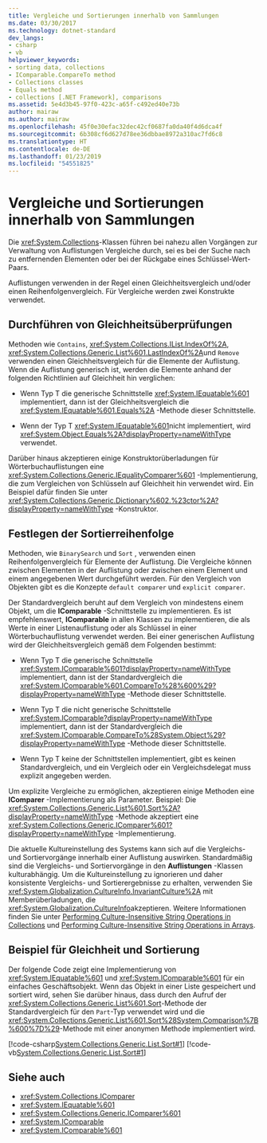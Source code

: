 ```yaml
---
title: Vergleiche und Sortierungen innerhalb von Sammlungen
ms.date: 03/30/2017
ms.technology: dotnet-standard
dev_langs:
- csharp
- vb
helpviewer_keywords:
- sorting data, collections
- IComparable.CompareTo method
- Collections classes
- Equals method
- collections [.NET Framework], comparisons
ms.assetid: 5e4d3b45-97f0-423c-a65f-c492ed40e73b
author: mairaw
ms.author: mairaw
ms.openlocfilehash: 45f0e30efac32dec42cf0687fa0da40f4d6dca4f
ms.sourcegitcommit: 6b308cf6d627d78ee36dbbae8972a310ac7fd6c8
ms.translationtype: HT
ms.contentlocale: de-DE
ms.lasthandoff: 01/23/2019
ms.locfileid: "54551825"
---
```

# <a name="comparisons-and-sorts-within-collections"></a>Vergleiche und Sortierungen innerhalb von Sammlungen
Die <xref:System.Collections>-Klassen führen bei nahezu allen Vorgängen zur Verwaltung von Auflistungen Vergleiche durch, sei es bei der Suche nach zu entfernenden Elementen oder bei der Rückgabe eines Schlüssel-Wert-Paars.  
  
 Auflistungen verwenden in der Regel einen Gleichheitsvergleich und/oder einen Reihenfolgenvergleich. Für Vergleiche werden zwei Konstrukte verwendet.  
  
<a name="BKMK_Checkingforequality"></a>   
## <a name="checking-for-equality"></a>Durchführen von Gleichheitsüberprüfungen  
 Methoden wie `Contains`, <xref:System.Collections.IList.IndexOf%2A>, <xref:System.Collections.Generic.List%601.LastIndexOf%2A>und `Remove` verwenden einen Gleichheitsvergleich für die Elemente der Auflistung. Wenn die Auflistung generisch ist, werden die Elemente anhand der folgenden Richtlinien auf Gleichheit hin verglichen:  
  
-   Wenn Typ T die generische Schnittstelle <xref:System.IEquatable%601> implementiert, dann ist der Gleichheitsvergleich die <xref:System.IEquatable%601.Equals%2A> -Methode dieser Schnittstelle.  
  
-   Wenn der Typ T <xref:System.IEquatable%601>nicht implementiert, wird <xref:System.Object.Equals%2A?displayProperty=nameWithType> verwendet.  
  
 Darüber hinaus akzeptieren einige Konstruktorüberladungen für Wörterbuchauflistungen eine <xref:System.Collections.Generic.IEqualityComparer%601> -Implementierung, die zum Vergleichen von Schlüsseln auf Gleichheit hin verwendet wird. Ein Beispiel dafür finden Sie unter <xref:System.Collections.Generic.Dictionary%602.%23ctor%2A?displayProperty=nameWithType> -Konstruktor.  
  
<a name="BKMK_Determiningsortorder"></a>   
## <a name="determining-sort-order"></a>Festlegen der Sortierreihenfolge  
 Methoden, wie `BinarySearch` und `Sort` , verwenden einen Reihenfolgenvergleich für Elemente der Auflistung. Die Vergleiche können zwischen Elementen in der Auflistung oder zwischen einem Element und einem angegebenen Wert durchgeführt werden. Für den Vergleich von Objekten gibt es die Konzepte `default comparer` und `explicit comparer`.  
  
 Der Standardvergleich beruht auf dem Vergleich von mindestens einem Objekt, um die **IComparable** -Schnittstelle zu implementieren. Es ist empfehlenswert, **IComparable** in allen Klassen zu implementieren, die als Werte in einer Listenauflistung oder als Schlüssel in einer Wörterbuchauflistung verwendet werden. Bei einer generischen Auflistung wird der Gleichheitsvergleich gemäß dem Folgenden bestimmt:  
  
-   Wenn Typ T die generische Schnittstelle <xref:System.IComparable%601?displayProperty=nameWithType> implementiert, dann ist der Standardvergleich die <xref:System.IComparable%601.CompareTo%28%600%29?displayProperty=nameWithType> -Methode dieser Schnittstelle.  
  
-   Wenn Typ T die nicht generische Schnittstelle <xref:System.IComparable?displayProperty=nameWithType> implementiert, dann ist der Standardvergleich die <xref:System.IComparable.CompareTo%28System.Object%29?displayProperty=nameWithType> -Methode dieser Schnittstelle.  
  
-   Wenn Typ T keine der Schnittstellen implementiert, gibt es keinen Standardvergleich, und ein Vergleich oder ein Vergleichsdelegat muss explizit angegeben werden.  
  
 Um explizite Vergleiche zu ermöglichen, akzeptieren einige Methoden eine **IComparer** -Implementierung als Parameter. Beispiel: Die <xref:System.Collections.Generic.List%601.Sort%2A?displayProperty=nameWithType> -Methode akzeptiert eine <xref:System.Collections.Generic.IComparer%601?displayProperty=nameWithType> -Implementierung.  
  
 Die aktuelle Kultureinstellung des Systems kann sich auf die Vergleichs- und Sortiervorgänge innerhalb einer Auflistung auswirken. Standardmäßig sind die Vergleichs- und Sortiervorgänge in den **Auflistungen** -Klassen kulturabhängig. Um die Kultureinstellung zu ignorieren und daher konsistente Vergleichs- und Sortierergebnisse zu erhalten, verwenden Sie <xref:System.Globalization.CultureInfo.InvariantCulture%2A> mit Memberüberladungen, die <xref:System.Globalization.CultureInfo>akzeptieren. Weitere Informationen finden Sie unter [Performing Culture-Insensitive String Operations in Collections](../../../docs/standard/globalization-localization/performing-culture-insensitive-string-operations-in-collections.md) und [Performing Culture-Insensitive String Operations in Arrays](../../../docs/standard/globalization-localization/performing-culture-insensitive-string-operations-in-arrays.md).  
  
<a name="BKMK_Equalityandsortexample"></a>   
## <a name="equality-and-sort-example"></a>Beispiel für Gleichheit und Sortierung  
 Der folgende Code zeigt eine Implementierung von <xref:System.IEquatable%601> und <xref:System.IComparable%601> für ein einfaches Geschäftsobjekt. Wenn das Objekt in einer Liste gespeichert und sortiert wird, sehen Sie darüber hinaus, dass durch den Aufruf der <xref:System.Collections.Generic.List%601.Sort>-Methode der Standardvergleich für den `Part`-Typ verwendet wird und die <xref:System.Collections.Generic.List%601.Sort%28System.Comparison%7B%600%7D%29>-Methode mit einer anonymen Methode implementiert wird.  
  
 [!code-csharp[System.Collections.Generic.List.Sort#1](../../../samples/snippets/csharp/VS_Snippets_CLR_System/system.collections.generic.list.sort/cs/program.cs#1)]
 [!code-vb[System.Collections.Generic.List.Sort#1](../../../samples/snippets/visualbasic/VS_Snippets_CLR_System/system.collections.generic.list.sort/vb/module1.vb#1)]  
  
## <a name="see-also"></a>Siehe auch

- <xref:System.Collections.IComparer>
- <xref:System.IEquatable%601>
- <xref:System.Collections.Generic.IComparer%601>
- <xref:System.IComparable>
- <xref:System.IComparable%601>
